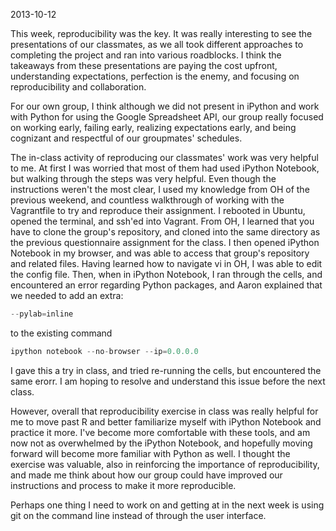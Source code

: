 2013-10-12

This week, reproducibility was the key. It was really interesting to see the presentations of our classmates, as we all took different approaches to completing the project and ran into various roadblocks. I think the takeaways from these presentations are paying the cost upfront, understanding expectations, perfection is the enemy, and focusing on reproducibility and collaboration.

For our own group, I think although we did not present in iPython and work with Python for using the Google Spreadsheet API, our group really focused on working early, failing early, realizing expectations early, and being cognizant and respectful of our groupmates' schedules.

The in-class activity of reproducing our classmates' work was very helpful to me. At first I was worried that most of them had used iPython Notebook, but walking through the steps was very helpful. Even though the instructions weren't the most clear, I used my knowledge from OH of the previous weekend, and countless walkthrough of working with the Vagrantfile to try and reproduce their assignment. I rebooted in Ubuntu, opened the terminal, and ssh'ed into Vagrant. From OH, I learned that you have to clone the group's repository, and cloned into the same directory as the previous questionnaire assignment for the class. I then opened iPython Notebook in my browser, and was able to access that group's repository and related files. Having learned how to navigate vi in OH, I was able to edit the config file. Then, when in iPython Notebook, I ran through the cells, and encountered an error regarding Python packages, and Aaron explained that we needed to add an extra:
```python
--pylab=inline
```
to the existing command 
```python
ipython notebook --no-browser --ip=0.0.0.0
```
I gave this a try in class, and tried re-running the cells, but encountered the same erorr. I am hoping to resolve and understand this issue before the next class.

However, overall that reproducibility exercise in class was really helpful for me to move past R and better familiarize myself with iPython Notebook and practice it more. I've become more comfortable with these tools, and am now not as overwhelmed by the iPython Notebook, and hopefully moving forward will become more familiar with Python as well. I thought the exercise was valuable, also in reinforcing the importance of reproducibility, and made me think about how our group could have improved our instructions and process to make it more reproducible. 

Perhaps one thing I need to work on and getting at in the next week is using git on the command line instead of through the user interface. 
